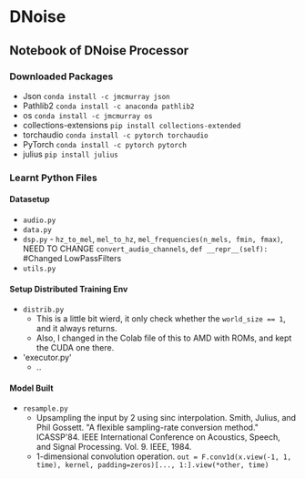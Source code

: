 # DNoise


## Notebook of DNoise Processor 
### Downloaded Packages 
- Json `conda install -c jmcmurray json`
- Pathlib2 `conda install -c anaconda pathlib2`
- os `conda install -c jmcmurray os`
- collections-extensions `pip install collections-extended`
- torchaudio `conda install -c pytorch torchaudio`
- PyTorch `conda install -c pytorch pytorch`
- julius `pip install julius`


### Learnt Python Files
#### Datasetup
- `audio.py`
- `data.py`
- `dsp.py` - `hz_to_mel`, `mel_to_hz`, `mel_frequencies(n_mels, fmin, fmax)`, NEED TO CHANGE `convert_audio_channels`,   `def __repr__(self):` #Changed LowPassFilters
- `utils.py`

#### Setup Distributed Training Env
- `distrib.py`
  - This is a little bit wierd, it only check whether the `world_size == 1`, and it always returns.
  - Also, I changed in the Colab file of this to AMD with ROMs, and kept the CUDA one there. 
- 'executor.py'
  - ..

#### Model Built
- `resample.py`
  - Upsampling the input by 2 using sinc interpolation.
    Smith, Julius, and Phil Gossett. "A flexible sampling-rate conversion method."
    ICASSP'84. IEEE International Conference on Acoustics, Speech, and Signal Processing.
    Vol. 9. IEEE, 1984.
  - 1-dimensional convolution operation. `out = F.conv1d(x.view(-1, 1, time), kernel, padding=zeros)[..., 1:].view(*other, time)`

